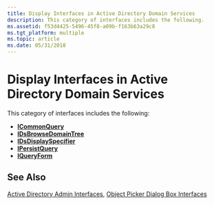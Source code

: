 ```yaml
---
title: Display Interfaces in Active Directory Domain Services
description: This category of interfaces includes the following.
ms.assetid: f53d4425-5496-45f8-a09b-f163b63a29c8
ms.tgt_platform: multiple
ms.topic: article
ms.date: 05/31/2018
---
```


# Display Interfaces in Active Directory Domain Services

This category of interfaces includes the following:

-   [**ICommonQuery**](https://msdn.microsoft.com/library/ms676932(v=VS.85).aspx)
-   [**IDsBrowseDomainTree**](https://msdn.microsoft.com/library/ms676955(v=VS.85).aspx)
-   [**IDsDisplaySpecifier**](https://msdn.microsoft.com/library/ms676961(v=VS.85).aspx)
-   [**IPersistQuery**](https://msdn.microsoft.com/library/ms677246(v=VS.85).aspx)
-   [**IQueryForm**](https://msdn.microsoft.com/library/ms677262(v=VS.85).aspx)

## See Also

[Active Directory Admin Interfaces](https://docs.microsoft.com/windows/desktop/AD/admin-interfaces-in-active-directory-domain-services), [Object Picker Dialog Box Interfaces](object-picker-dialog-box-interfaces.md)


 

 




